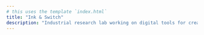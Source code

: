```yaml
---
# this uses the template `index.html`
title: "Ink & Switch"
description: "Industrial research lab working on digital tools for creativity and productivity"
---
```

